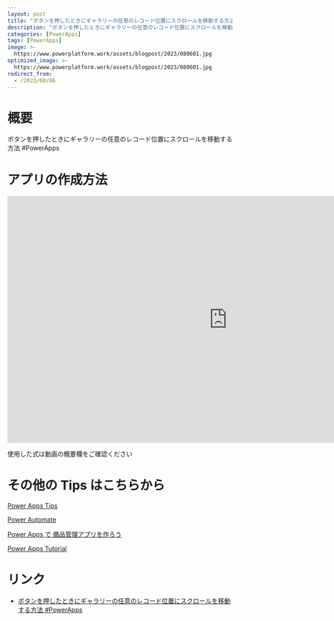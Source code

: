```yaml
---
layout: post
title: "ボタンを押したときにギャラリーの任意のレコード位置にスクロールを移動する方法 #PowerApps"
description: "ボタンを押したときにギャラリーの任意のレコード位置にスクロールを移動する方法 #PowerAppsを動画で分かりやすく解説"
categories: [PowerApps]
tags: [PowerApps]
image: >-
  https://www.powerplatform.work/assets/blogpost/2023/080601.jpg
optimized_image: >-
  https://www.powerplatform.work/assets/blogpost/2023/080601.jpg
redirect_from:
  - /2023/08/06
---
```



#  概要

ボタンを押したときにギャラリーの任意のレコード位置にスクロールを移動する方法 #PowerApps


# アプリの作成方法

<iframe width="983" height="553" src="https://www.youtube.com/embed/vw_gbGSaM7U" title="YouTube video player" frameborder="0" allow="accelerometer; autoplay; clipboard-write; encrypted-media; gyroscope; picture-in-picture" allowfullscreen></iframe>


使用した式は動画の概要欄をご確認ください


# その他の Tips はこちらから

[Power Apps Tips](https://www.youtube.com/watch?v=VrAQf3JQ7yM&list=PLVhFi1fb3DqakSLVMn22DDcySXh9jtzi- )


[Power Automate](https://www.youtube.com/watch?v=-YnJYT0ASEM&list=PLVhFi1fb3Dqbzic6GieqnLFgD3aTj-eHA)


[Power Apps で 備品管理アプリを作ろう](https://www.youtube.com/playlist?list=PLVhFi1fb3DqZM3HKb8Hea6XEL96990Fyn)


[Power Apps Tutorial](https://www.youtube.com/playlist?list=PLVhFi1fb3DqalxpL974VvAJvV4iWoSbe_)


# リンク


- [ボタンを押したときにギャラリーの任意のレコード位置にスクロールを移動する方法 #PowerApps](https://www.youtube.com/watch?v=vw_gbGSaM7U)

